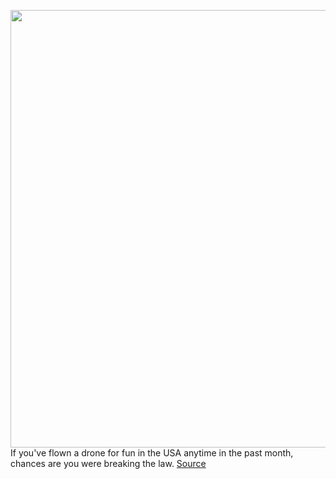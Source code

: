 <img src='https://cdn.vox-cdn.com/thumbor/UJn3RW-OPyi3iurW3VNyBq1OLMo=/0x0:2040x1360/1200x675/filters:focal(807x404:1133x730)/cdn.vox-cdn.com/uploads/chorus_image/image/69621543/vpavic_201214_4405_0360.0.jpg' width='700px' /><br/>
If you've flown a drone for fun in the USA anytime in the past month, chances are you were breaking the law.
<a href='https://www.theverge.com/22589429/how-to-fly-drone-united-states-usa-trust-faa'> Source <a/>